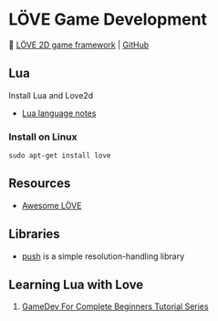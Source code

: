 # LÖVE Game Development

:link: [LÖVE 2D game framework](https://love2d.org/) | [GitHub](https://github.com/love2d/love)

## Lua

Install Lua and Love2d

- [Lua language notes](development-docs/programming-and-development/other-programming-languages/lua-language.md)

### Install on Linux

`sudo apt-get install love`

## Resources

- [Awesome LÖVE](https://github.com/love2d-community/awesome-love2d)

## Libraries

- [push](https://github.com/Ulydev/push) is a simple resolution-handling library

## Learning Lua with Love

1. [GameDev For Complete Beginners Tutorial Series](https://gamefromscratch.com/gamedev-for-complete-beginners-tutorial-series/)
